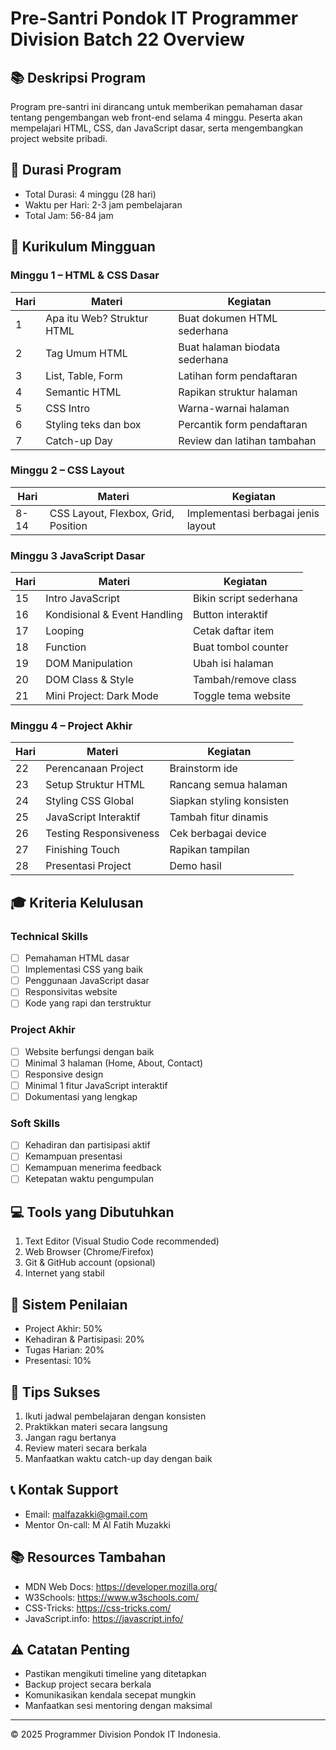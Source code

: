# Pre-Santri Pondok IT Programmer Division Batch 22 Overview

## 📚 Deskripsi Program
Program pre-santri ini dirancang untuk memberikan pemahaman dasar tentang pengembangan web front-end selama 4 minggu. Peserta akan mempelajari HTML, CSS, dan JavaScript dasar, serta mengembangkan project website pribadi.

## 📅 Durasi Program
- Total Durasi: 4 minggu (28 hari)
- Waktu per Hari: 2-3 jam pembelajaran
- Total Jam: 56-84 jam

## 🎯 Kurikulum Mingguan

### Minggu 1 – HTML & CSS Dasar
| Hari | Materi | Kegiatan |
|------|---------|----------|
| 1 | Apa itu Web? Struktur HTML | Buat dokumen HTML sederhana |
| 2 | Tag Umum HTML | Buat halaman biodata sederhana |
| 3 | List, Table, Form | Latihan form pendaftaran |
| 4 | Semantic HTML | Rapikan struktur halaman |
| 5 | CSS Intro | Warna-warnai halaman |
| 6 | Styling teks dan box | Percantik form pendaftaran |
| 7 | Catch-up Day | Review dan latihan tambahan |

### Minggu 2 – CSS Layout
| Hari | Materi | Kegiatan |
|------|---------|----------|
| 8-14 | CSS Layout, Flexbox, Grid, Position | Implementasi berbagai jenis layout |

### Minggu 3 JavaScript Dasar
| Hari | Materi | Kegiatan |
|------|---------|----------|
| 15 | Intro JavaScript | Bikin script sederhana |
| 16 | Kondisional & Event Handling | Button interaktif |
| 17 | Looping | Cetak daftar item |
| 18 | Function | Buat tombol counter |
| 19 | DOM Manipulation | Ubah isi halaman |
| 20 | DOM Class & Style | Tambah/remove class |
| 21 | Mini Project: Dark Mode | Toggle tema website |

### Minggu 4 – Project Akhir
| Hari | Materi | Kegiatan |
|------|---------|----------|
| 22 | Perencanaan Project | Brainstorm ide |
| 23 | Setup Struktur HTML | Rancang semua halaman |
| 24 | Styling CSS Global | Siapkan styling konsisten |
| 25 | JavaScript Interaktif | Tambah fitur dinamis |
| 26 | Testing Responsiveness | Cek berbagai device |
| 27 | Finishing Touch | Rapikan tampilan |
| 28 | Presentasi Project | Demo hasil |

## 🎓 Kriteria Kelulusan

### Technical Skills
- [ ] Pemahaman HTML dasar
- [ ] Implementasi CSS yang baik
- [ ] Penggunaan JavaScript dasar
- [ ] Responsivitas website
- [ ] Kode yang rapi dan terstruktur

### Project Akhir
- [ ] Website berfungsi dengan baik
- [ ] Minimal 3 halaman (Home, About, Contact)
- [ ] Responsive design
- [ ] Minimal 1 fitur JavaScript interaktif
- [ ] Dokumentasi yang lengkap

### Soft Skills
- [ ] Kehadiran dan partisipasi aktif
- [ ] Kemampuan presentasi
- [ ] Kemampuan menerima feedback
- [ ] Ketepatan waktu pengumpulan

## 💻 Tools yang Dibutuhkan
1. Text Editor (Visual Studio Code recommended)
2. Web Browser (Chrome/Firefox)
3. Git & GitHub account (opsional)
4. Internet yang stabil

## 📝 Sistem Penilaian
- Project Akhir: 50%
- Kehadiran & Partisipasi: 20%
- Tugas Harian: 20%
- Presentasi: 10%

## 🚀 Tips Sukses
1. Ikuti jadwal pembelajaran dengan konsisten
2. Praktikkan materi secara langsung
3. Jangan ragu bertanya
4. Review materi secara berkala
5. Manfaatkan waktu catch-up day dengan baik

## 📞 Kontak Support
- Email: malfazakki@gmail.com
- Mentor On-call: M Al Fatih Muzakki

## 📚 Resources Tambahan
- MDN Web Docs: https://developer.mozilla.org/
- W3Schools: https://www.w3schools.com/
- CSS-Tricks: https://css-tricks.com/
- JavaScript.info: https://javascript.info/

## ⚠️ Catatan Penting
- Pastikan mengikuti timeline yang ditetapkan
- Backup project secara berkala
- Komunikasikan kendala secepat mungkin
- Manfaatkan sesi mentoring dengan maksimal

---
© 2025 Programmer Division Pondok IT Indonesia.